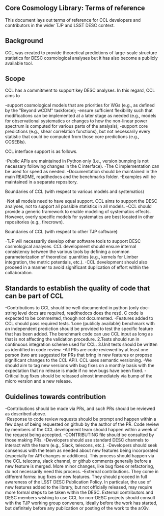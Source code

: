Core Cosmology Library: Terms of reference
---------------------------------------

This document lays out terms of reference for CCL developers and contributors in the wider TJP and LSST DESC context.

Background
---------------------------------------

CCL was created to provide theoretical predictions of large-scale structure statistics for DESC cosmological analyses but it has also become a publicly available tool. 

Scope
---------------------------------------

CCL has a commitment to support key DESC analyses. In this regard, CCL aims to

-support cosmological models that are priorities for WGs (e.g., as defined by the "Beyond wCDM" taskforce);
-ensure sufficient flexibility such that modifications can be implemented at a later stage as needed (e.g., models for observational systematics or changes to how the non-linear power spectrum is computed for various parts of the analysis);
-support core predictions (e.g., shear correlation functions), but not necessarily every statistic that could be computed from those core predictions (e.g., COSEBIs).

CCL interface support is as follows.

-Public APIs are maintained in Python only (i.e., version bumping is not necessary following changes in the C interface).
-The C implementation can be used for speed as needed.
-Documentation should be maintained in the main README, readthedocs and the benchmarks folder.
-Examples will be maintained in a separate repository.

Boundaries of CCL (with respect to various models and systematics)

-Not all models need to have equal support. CCL aims to support the DESC analyses, not to support all possible statistics in all models.
-CCL should provide a generic framework to enable modeling of systematics effects. However, overly specific models for systematics are best located in other repositories (e.g., firecrown).

Boundaries of CCL (with respect to other TJP software)

-TJP will necessarily develop other software tools to support DESC cosmological analyses. CCL development should ensure internal consistency between the various tools by defining a common parameterization of theoretical quantities (e.g., kernels for Limber integration, the metric potentials, etc.).
-CCL development should also proceed in a manner to avoid significant duplication of effort within the collaboration.

Standards to establish the quality of code that can be part of CCL
---------------------------------------

-Contributions to CCL should be well-documented in python (only doc-string level docs are required, readthedocs does the rest). C code is expected to be commented, though not documented.
-Features added to CCL should pass required tests.
	  1.one (publicly available) benchmark with an independent prediction should be provided to test the specific feature that has been added. The benchmark code can use CCL input as long as that is not affecting the validation procedure. 
	  2.Tests should run in continuous integration scheme used for CCL.
	  3.Unit tests should be written as identified in code review.
-All PRs are code reviewed by at least one person (two are suggested for PRs that bring in new features or propose significant changes to the CCL API).
CCL uses semantic versioning.
-We should aim to tag new versions with bug fixes on a monthly basis with the expectation that no release is made if no new bugs have been fixed.
-Critical bug fixes should be released almost immediately via bump of the micro version and a new release. 

Guidelines towards contribution
---------------------------------------

-Contributions should be made via PRs, and such PRs should be reviewed as described above.  
-Response to code review requests should be prompt and happen within a few days of being requested on github by the author of the PR. Code review by members of the CCL development team should happen within a week of the request being accepted. 
-CONTRIBUTING file should be consulted by those making PRs.
-Developers should use standard DESC channels to interact with the team (e.g., Slack, telecons, etc.).
-Developers should seek consensus with the team as needed about new features being incorporated (especially for API changes or additions). This process should happen via the CCL telecons, slack channel, or github comments generally before a new feature is merged. More minor changes, like bug fixes or refactoring, do not necessarily need this process.
-External contributions. They come in different forms: bug fixes or new features. They should proceed in full awareness of the LSST DESC Publication Policy. In particular, the use of new features added to the library, but not officially released, may require more formal steps to be taken within the DESC. External contributors and DESC members wishing to use CCL for non-DESC projects should consult with the TJP working group conveners, ideally before the work has started, but definitely before any publication or posting of the work to the arXiv.
